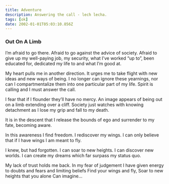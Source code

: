 ```yaml
---
title: Adventure
description: Answering the call - lech lecha.
tags: [ok]
date: 2002-01-01T05:03:10.856Z
---
```


<div class="poem">

<h3> Out On A Limb </h3>

I’m afraid to go there.
Afraid to go against the advice of society.
Afraid to give up my well-paying job,
my security, what I’ve worked “up to”,
been educated for, dedicated my life to
and what I’m good at.

My heart pulls me in another direction.
It urges me to take flight
with new ideas and new ways of being.
I no longer can ignore these yearnings,
nor can I compartmentalize them
into one particular part of my life.
Spirit is calling and
I must answer the call.

I fear that if I flounder
they’ll have no mercy.
An image appears
of being out on a limb
extending over a cliff.
Society just watches
with knowing detachment
as I lose my grip
and fall to my death.

It is in the descent
that I release the bounds of ego
and surrender to my fate,
becoming aware.

In this awareness I find freedom.
I rediscover my wings.
I can only believe that if I have wings
I am meant to fly.

I knew, but had forgotten.
I can soar to new heights.
I can discover new worlds.
I can create my dreams
which far surpass my status quo.

My lack of trust holds me back.
In my fear of judgement
I have given energy to doubts and fears
and limiting beliefs
Find your wings and fly,
Soar to new heights that you alone
Can imagine...

</div>
